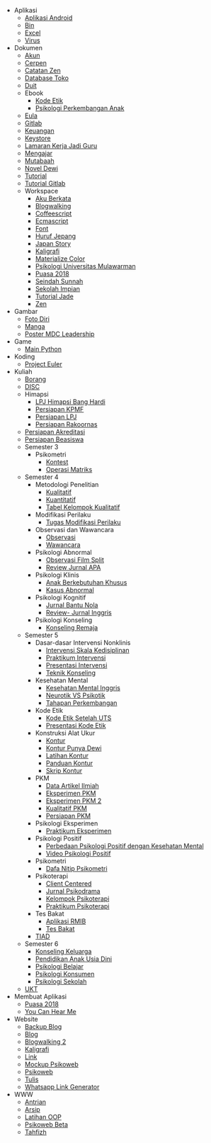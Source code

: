- Aplikasi
    - [Aplikasi Android](http://github.com/mzaini30/aplikasi-android)
    - [Bin](http://gitlab.com/mzaini30/bin)
    - [Excel](http://gitlab.com/mzaini30/excel)
    - [Virus](http://github.com/mzaini30/virus)
- Dokumen
    - [Akun](http://gitlab.com/mzaini30/akun)
    - [Cerpen](http://gitlab.com/mzaini30/cerpen)
    - [Catatan Zen](http://gitlab.com/mzaini30/catatan-zen)
    - [Database Toko](http://gitlab.com/mzaini30/database-toko)
    - [Duit](http://gitlab.com/mzaini30/duit)
    - Ebook
        - [Kode Etik](http://gitlab.com/ebook-psikologi/kode-etik)
        - [Psikologi Perkembangan Anak](http://gitlab.com/ebook-psikologi/psikologi-perkembangan-anak)
    - [Eula](http://gitlab.com/mzaini30/eula)
    - [Gitlab](http://github.com/mzaini30/gitlab)
    - [Keuangan](http://gitlab.com/mzaini30/keuangan)
    - [Keystore](http://gitlab.com/mzaini30/keystore)
    - [Lamaran Kerja Jadi Guru](http://gitlab.com/mzaini30/lamaran-kerja-jadi-guru)
    - [Mengajar](http://gitlab.com/mzaini30/mengajar)
    - [Mutabaah](http://gitlab.com/mzaini30/mutabaah)
    - [Novel Dewi](http://gitlab.com/mzaini30/novel-dewi)
    - [Tutorial](http://github.com/mzaini30/tutorial)
    - [Tutorial Gitlab](http://github.com/mzaini30/tutorial-gitlab)
    - Workspace
        - [Aku Berkata](http://gitlab.com/mzaini30/aku-berkata)
        - [Blogwalking](http://gitlab.com/mzaini30/blogwalking)
        - [Coffeescript](http://gitlab.com/mzaini30/coffeescript)
        - [Ecmascript](http://gitlab.com/mzaini30/ecmascript)
        - [Font](http://gitlab.com/mzaini30/font)
        - [Huruf Jepang](http://gitlab.com/mzaini30/huruf-jepang)
        - [Japan Story](http://gitlab.com/mzaini30/japan-story)
        - [Kaligrafi](http://gitlab.com/mzaini30/kaligrafi)
        - [Materialize Color](http://gitlab.com/mzaini30/materialize-color)
        - [Psikologi Universitas Mulawarman](http://gitlab.com/mzaini30/psikologi-universitas-mulawarman)
        - [Puasa 2018](http://gitlab.com/mzaini30/puasa-2018-a)
        - [Seindah Sunnah](http://gitlab.com/mzaini30/seindah-sunnah)
        - [Sekolah Impian](http://gitlab.com/mzaini30/sekolah-impian)
        - [Tutorial Jade](http://gitlab.com/mzaini30/tutorial-jade)
        - [Zen](http://gitlab.com/mzaini30/zen)
- Gambar
    - [Foto Diri](http://gitlab.com/mzaini30/foto-diri)
    - [Manga](http://gitlab.com/mzaini30/manga)
    - [Poster MDC Leadership](http://gitlab.com/mzaini30/poster-mdc-leadership)
- Game
    - [Main Python](http://gitlab.com/mzaini30/main-python)
- Koding
    - [Project Euler](http://gitlab.com/mzaini30/project-euler)
- Kuliah
    - [Borang](http://gitlab.com/mzaini30/borang)
    - [DISC](http://gitlab.com/mzaini30/disc)
    - Himapsi
        - [LPJ Himapsi Bang Hardi](http://gitlab.com/mzaini30/lpj-himapsi-bang-hardi)
        - [Persiapan KPMF](http://gitlab.com/mzaini30/persiapan-kpmf)
        - [Persiapan LPJ](http://gitlab.com/mzaini30/persiapan-lpj)
        - [Persiapan Rakoornas](http://gitlab.com/mzaini30/persiapan-rakoornas)
    - [Persiapan Akreditasi](http://gitlab.com/mzaini30/persiapan-akreditasi)
    - [Persiapan Beasiswa](http://gitlab.com/mzaini30/persiapan-beasiswa)
    - Semester 3
        - Psikometri
            - [Kontest](http://github.com/mzaini30/kontest)
            - [Operasi Matriks](http://github.com/mzaini30/operasi-matriks)
    - Semester 4
        - Metodologi Penelitian
            - [Kualitatif](http://gitlab.com/mzaini30/metpen-kualitatif)
            - [Kuantitatif](http://gitlab.com/mzaini30/metpen-kuantitatif)
            - [Tabel Kelompok Kualitatif](http://gitlab.com/mzaini30/tabel-kelompok-kualitatif)
        - Modifikasi Perilaku
            - [Tugas Modifikasi Perilaku](http://gitlab.com/mzaini30/tugas-modifikasi-perilaku)
        - Observasi dan Wawancara
            - [Observasi](http://gitlab.com/mzaini30/observasi)
            - [Wawancara](http://gitlab.com/mzaini30/wawancara)
        - Psikologi Abnormal
            - [Observasi Film Split](http://gitlab.com/mzaini30/observasi-film-split)
            - [Review Jurnal APA](http://gitlab.com/mzaini30/review-jurnal-apa)
        - Psikologi Klinis
            - [Anak Berkebutuhan Khusus](http://gitlab.com/mzaini30/anak-berkebutuhan-khusus)
            - [Kasus Abnormal](http://gitlab.com/mzaini30/kasus-abnormal)
        - Psikologi Kognitif
            - [Jurnal Bantu Nola](http://gitlab.com/mzaini30/jurnal-bantu-nola)
            - [Review- Jurnal Inggris](http://gitlab.com/mzaini30/review-jurnal-inggris)
        - Psikologi Konseling
            - [Konseling Remaja](http://gitlab.com/mzaini30/konseling-remaja)
    - Semester 5
        - Dasar-dasar Intervensi Nonklinis
            - [Intervensi Skala Kedisiplinan](http://gitlab.com/mzaini30/intervensi-skala-kedisiplinan)
            - [Praktikum Intervensi](http://gitlab.com/mzaini30/praktikum-intervensi)
            - [Presentasi Intervensi](http://gitlab.com/mzaini30/presentasi-intervensi)
            - [Teknik Konseling](http://gitlab.com/mzaini30/teknik-konseling)
        - Kesehatan Mental
            - [Kesehatan Mental Inggris](http://gitlab.com/mzaini30/kesehatan-mental-inggris)
            - [Neurotik VS Psikotik](http://gitlab.com/mzaini30/neurotik-vs-psikotik)
            - [Tahapan Perkembangan](http://gitlab.com/mzaini30/tahapan-perkembangan)
        - Kode Etik
            - [Kode Etik Setelah UTS](http://gitlab.com/mzaini30/kode-etik-setelah-uts)
            - [Presentasi Kode Etik](http://gitlab.com/mzaini30/presentasi-kode-etik)
        - Konstruksi Alat Ukur
            - [Kontur](http://gitlab.com/mzaini30/kontur)
            - [Kontur Punya Dewi](http://gitlab.com/mzaini30/kontur-punya-dewi)
            - [Latihan Kontur](http://gitlab.com/mzaini30/latihan-kontur)
            - [Panduan Kontur](http://gitlab.com/mzaini30/panduan-kontur)
            - [Skrip Kontur](http://github.com/mzaini30/skrip-kontur)
        - PKM
            - [Data Artikel Ilmiah](http://gitlab.com/mzaini30/data-artikel-ilmiah)
            - [Eksperimen PKM](http://gitlab.com/mzaini30/eksperimen-pkm)
            - [Eksperimen PKM 2](http://gitlab.com/mzaini30/eksperimen-pkm-2)
            - [Kualitatif PKM](http://gitlab.com/mzaini30/kualitatif-pkm)
            - [Persiapan PKM](http://gitlab.com/mzaini30/persiapan-pkm)
        - Psikologi Eksperimen
            - [Praktikum Eksperimen](http://gitlab.com/mzaini30/praktikum-eksperimen)
        - Psikologi Positif
            - [Perbedaan Psikologi Positif dengan Kesehatan Mental](http://gitlab.com/mzaini30/praktikum-eksperimen)
            - [Video Psikologi Positif](http://gitlab.com/mzaini30/video-psikologi-positif)
        - Psikometri
            - [Dafa Nitip Psikometri](http://gitlab.com/mzaini30/dafa-nitip-psikometri)
        - Psikoterapi
            - [Client Centered](http://gitlab.com/mzaini30/client-centered)
            - [Jurnal Psikodrama](http://gitlab.com/mzaini30/jurnal-psikodrama)
            - [Kelompok Psikoterapi](http://gitlab.com/mzaini30/kelompok-psikoterapi)
            - [Praktikum Psikoterapi](http://gitlab.com/mzaini30/praktikum-psikoterapi)
        - Tes Bakat
            - [Aplikasi RMIB](http://gitlab.com/mzaini30/aplikasi-rmib)
            - [Tes Bakat](http://gitlab.com/mzaini30/tes-bakat)
        - [TIAD](http://gitlab.com/mzaini30/tiad)
	- Semester 6
        - [Konseling Keluarga](http://gitlab.com/mzaini30/konseling-keluarga)
        - [Pendidikan Anak Usia Dini](http://gitlab.com/mzaini30/pendidikan-anak-usia-dini)
        - [Psikologi Belajar](http://gitlab.com/mzaini30/psikologi-belajar)
        - [Psikologi Konsumen](http://gitlab.com/mzaini30/psikologi-konsumen)
        - [Psikologi Sekolah](http://gitlab.com/mzaini30/psikologi-sekolah)
    - [UKT](http://gitlab.com/mzaini30/ukt)
- Membuat Aplikasi
    - [Puasa 2018](http://gitlab.com/mzaini30/puasa-2018)
	- [You Can Hear Me](http://gitlab.com/mzaini30/you-can-hear-me)
- Website
    - [Backup Blog](http://gitlab.com/mzaini30/backup-blog)
    - [Blog](http://gitlab.com/mzaini30/blog)
    - [Blogwalking 2](http://github.com/mzaini30/blogwalking2)
    - [Kaligrafi](http://github.com/mzaini30/kaligrafi)
    - [Link](http://github.com/mzaini30/link)
    - [Mockup Psikoweb](http://github.com/mzaini30/mockup-psikoweb)
    - [Psikoweb](http://github.com/psikoweb/psikoweb.github.io)
    - [Tulis](http://github.com/mzaini30/tulis)
    - [Whatsapp Link Generator](http://github.com/mzaini30/wa)
- WWW
    - [Antrian](http://gitlab.com/mzaini30/antrian)
    - [Arsip](http://gitlab.com/mzaini30/arsip)
    - [Latihan OOP](http://gitlab.com/mzaini30/latihan-oop)
    - [Psikoweb Beta](http://gitlab.com/mzaini30/psikoweb-beta)
    - [Tahfizh](http://gitlab.com/mzaini30/tahfizh)